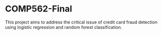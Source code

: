 # COMP562-Final

This project aims to address the critical issue of credit card fraud detection using logistic regression and random forest classification.
